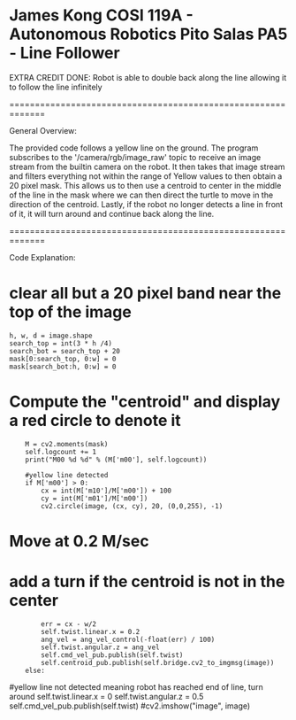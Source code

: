 James Kong
COSI 119A - Autonomous Robotics
Pito Salas
PA5 - Line Follower
=============================================================

EXTRA CREDIT DONE: Robot is able to double back along the line allowing it to follow the line infinitely

=============================================================

General Overview:

The provided code follows a yellow line on the ground. The program subscribes to the '/camera/rgb/image_raw' topic to receive an image stream from the builtin camera on the robot. It then takes that image stream and filters everything not within the range of Yellow values to then obtain a 20 pixel mask. This allows us to then use a centroid to center in the middle of the line in the mask where we can then direct the turtle to move in the direction of the centroid. Lastly, if the robot no longer detects a line in front of it, it will turn around and continue back along the line. 

=============================================================

Code Explanation:

# clear all but a 20 pixel band near the top of the image
    h, w, d = image.shape
    search_top = int(3 * h /4)
    search_bot = search_top + 20
    mask[0:search_top, 0:w] = 0
    mask[search_bot:h, 0:w] = 0

 # Compute the "centroid" and display a red circle to denote it
        M = cv2.moments(mask)
        self.logcount += 1
        print("M00 %d %d" % (M['m00'], self.logcount))

        #yellow line detected
        if M['m00'] > 0:
            cx = int(M['m10']/M['m00']) + 100
            cy = int(M['m01']/M['m00'])
            cv2.circle(image, (cx, cy), 20, (0,0,255), -1)

# Move at 0.2 M/sec
# add a turn if the centroid is not in the center
            err = cx - w/2
            self.twist.linear.x = 0.2
            ang_vel = ang_vel_control(-float(err) / 100)
            self.twist.angular.z = ang_vel
            self.cmd_vel_pub.publish(self.twist)
            self.centroid_pub.publish(self.bridge.cv2_to_imgmsg(image))
        else:
#yellow line not detected meaning robot has reached end of line, turn around
            self.twist.linear.x = 0
            self.twist.angular.z = 0.5
            self.cmd_vel_pub.publish(self.twist)
        #cv2.imshow("image", image)
